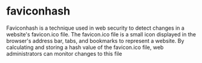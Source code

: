 # faviconhash
Faviconhash is a technique used in web security to detect changes in a website's favicon.ico file. The favicon.ico file is a small icon displayed in the browser's address bar, tabs, and bookmarks to represent a website. By calculating and storing a hash value of the favicon.ico file, web administrators can monitor changes to this file
